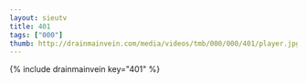 ```yaml
--- 
layout: sieutv
title: 401
tags: ["000"]
thumb: http://drainmainvein.com/media/videos/tmb/000/000/401/player.jpg
---
```

{% include drainmainvein key="401" %} 
